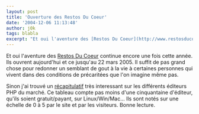 ```yaml
---
layout: post
title: 'Ouverture des Restos Du Coeur'
date: '2004-12-06 11:13:48'
author: j0k
tags: blabla
excerpt: "Et oui l'aventure des [Restos Du Coeur](http://www.restosducoeur.org/) continue encore une fois cette année. Ils ouvrent aujourd'hui et ce jusqu'au 22 mars 2005.   Il suffit de pas grand chose pour redonner un semblant de gout à la vie à certaines personnes qui vivent dans des conditions de précaritées que l'on imagine même pas.  \n  \nSinon j'ai      …"
---
```


Et oui l'aventure des [Restos Du Coeur](http://www.restosducoeur.org/) continue encore une fois cette année. Ils ouvrent aujourd'hui et ce jusqu'au 22 mars 2005.   Il suffit de pas grand chose pour redonner un semblant de gout à la vie à certaines personnes qui vivent dans des conditions de précaritées que l'on imagine même pas.

Sinon j'ai trouvé un [récapitulatif](http://www.php-editors.com/review/) très interessant sur les différents éditeurs PHP du marché.   Ce tableau compte pas moins d'une cinquantaine d'éditeur, qu'ils soient gratuit/payant, sur Linux/Win/Mac...   Ils sont notés sur une échelle de 0 à 5 par le site et par les visiteurs.   Bonne lecture.
